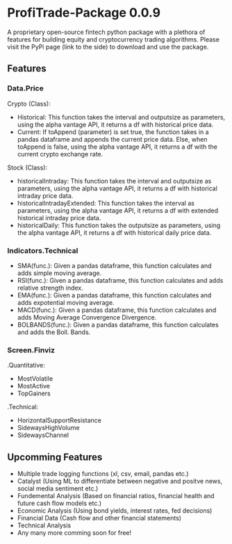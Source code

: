 # ProfiTrade-Package 0.0.9
A proprietary open-source fintech python package with a plethora of features for building equity and cryptocurrency trading algorithms. Please visit the PyPi page (link to the side) to download and use the package.
## Features
### Data.Price
Crypto (Class): 
- Historical: This function takes the interval and outputsize as parameters, using the alpha vantage API, it returns a df with historical price data.
- Current: If toAppend (parameter) is set true, the function takes in a pandas dataframe and appends the current price data. Else, when toAppend is false, using the alpha vantage API, it returns a df with the current crypto exchange rate.

Stock (Class):
- historicalIntraday: This function takes the interval and outputsize as parameters, using the alpha vantage API, it returns a df with historical intraday price data.
- historicalIntradayExtended: This function takes the interval as parameters, using the alpha vantage API, it returns a df with extended historical intraday price data.
- historicalDaily: This function takes the outputsize as parameters, using the alpha vantage API, it returns a df with historical daily price data.
### Indicators.Technical
- SMA(func.):      Given a pandas dataframe, this function calculates and adds simple moving average.
- RSI(func.):      Given a pandas dataframe, this function calculates and adds relative strength index.
- EMA(func.):      Given a pandas dataframe, this function calculates and adds expotential moving average.
- MACD(func.):     Given a pandas dataframe, this function calculates and adds Moving Average Convergence Divergence.
- BOLBANDS(func.): Given a pandas dataframe, this function calculates and adds the Boll. Bands.

### Screen.Finviz
.Quantitative:
- MostVolatile
- MostActive
- TopGainers

.Technical:
- HorizontalSupportResistance
- SidewaysHighVolume
- SidewaysChannel

## Upcomming Features
- Multiple trade logging functions (xl, csv, email, pandas etc.)
- Catalyst (Using ML to differentiate between negative and positve news, social media sentiment etc.)
- Fundemental Analysis (Based on financial ratios, financial health and future cash flow models etc.)
- Economic Analysis (Using bond yields, interest rates, fed decisions)
- Financial Data (Cash flow and other financial statements)
- Technical Analysis
- Any many more comming soon for free!
